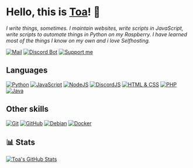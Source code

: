 # Hello, this is [Toa](https://toaaa.de)! 👋

*I write things, sometimes. I maintain websites, write scripts in JavaScript, write scripts to automate things in Python on my Raspberry.*
*I have learned most of the things I know on my own and i love Selfhosting.*


[![Mail](https://img.shields.io/badge/-Send%20a%20mail-6666ff?style=flat-square&logo=gmail&logoColor=white)](mailto:kontakt@toaaa.de)
[![Discord Bot](https://img.shields.io/badge/-Discord%20Bot-5865F2?style=flat-square&logo=discord&logoColor=white)](https://bot.toaaa.de)
[![Support me](https://img.shields.io/badge/-Support%20me-f7df1e?style=flat-square&logo=buy-me-a-coffee&logoColor=black)](https://buymeacoffee.com/toaaa)

## Languages

[![Python](https://img.shields.io/badge/-Python-3366ff?style=flat-square&logo=python&logoColor=white)](https://github.com/search?q=user%3AToaaa+language%3APython&type=Repositories&l=Python&l=)
[![JavaScript](https://img.shields.io/badge/-JavaScript-f7df1e?style=flat-square&logo=javascript&logoColor=black)](https://github.com/search?q=user%3AToaaa+language%3AJavaScript&type=Repositories)
[![NodeJS](https://img.shields.io/badge/-NodeJS-339933?style=flat-square&logo=node.js&logoColor=white)](https://nodejs.org)
[![DiscordJS](https://img.shields.io/badge/-DiscordJS-5865F2?style=flat-square&logo=discord&logoColor=white)](https://discord.js.org/#/)
[![HTML & CSS](https://img.shields.io/badge/-HTML%20&%20CSS-e34f26?style=flat-square&logo=html5&logoColor=white)](https://github.com/search?q=user%3AToaaa+language%3AHTML&type=Repositories)
[![PHP](https://img.shields.io/badge/PHP-777BB4?style=flat-square&logo=html5&logoColor=white)](https://github.com/search?q=user%3AToaaa+language%3APHP&type=Repositories)
[![Java](https://img.shields.io/badge/-Java-4d4d4d?style=flat-square&logo=java&logoColor=red)](https://github.com/search?q=user%3AToaaa+language%3AJAVA&type=Repositories)

## Other skills

[![Git](https://img.shields.io/badge/-Git%20CLI-ffffff?style=flat-square&logo=git&logoColor=black)](https://git-scm.com/docs/gitcli)
[![GitHub](https://img.shields.io/badge/-GitHub-000000?style=flat-square&logo=github&logoColor=white)](https://github.com)
[![Debian](https://img.shields.io/badge/-Debian-a81d33?style=flat-square&logo=debian&logoColor=white)](https://www.debian.org)
[![Docker](https://img.shields.io/badge/-Docker-0db7ed?style=flat-square&logo=docker&logoColor=white)](https://www.docker.com)

## 📊 Stats

<a href="https://github.com/Toaaa/Toaaa">
  <img align="center" src="https://github-readme-stats.vercel.app/api?username=Toaaa&show_icons=true&line_height=27&count_private=true&theme=material-palenight" alt="Toa's GitHub Stats" />
</a>

<!--
<a href="https://github.com/Toaaa/Toaaa">
  <img align="center" src="https://github-readme-stats.vercel.app/api/top-langs/?username=Toaaa&langs_count=3&theme=material-palenight" alt="Toa's most used languages" />
</a>
-->
